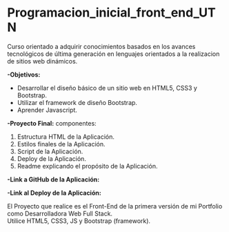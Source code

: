 # Programacion_inicial_front_end_UTN

Curso orientado a adquirir conocimientos basados en los avances tecnológicos de última generación en lenguajes orientados a la realizacion de sitios web dinámicos.

<b>-Objetivos:</b>

<ul><li>Desarrollar el diseño básico de un sitio web en HTML5, CSS3 y Bootstrap.</li>
<li>Utilizar el framework de diseño Bootstrap.</li>
<li>Aprender Javascript.</li></ul>

<b>-Proyecto Final:</b> componentes:

<ol> 
<li>Estructura HTML de la Aplicación.</li>
<li>Estilos finales de la Aplicación.</li>
<li>Script de la Aplicación.</li>
<li>Deploy de la Aplicación.</li>
<li>Readme explicando el propósito de la Aplicación.</li></ol>

<b>-Link a GitHub de la Aplicación:</b>


<b>-Link al Deploy de la Aplicación:</b>

El Proyecto que realice es el Front-End de la primera versión de mi Portfolio como Desarrolladora Web Full Stack. 
<br>
Utilice HTML5, CSS3, JS y Bootstrap (framework).
